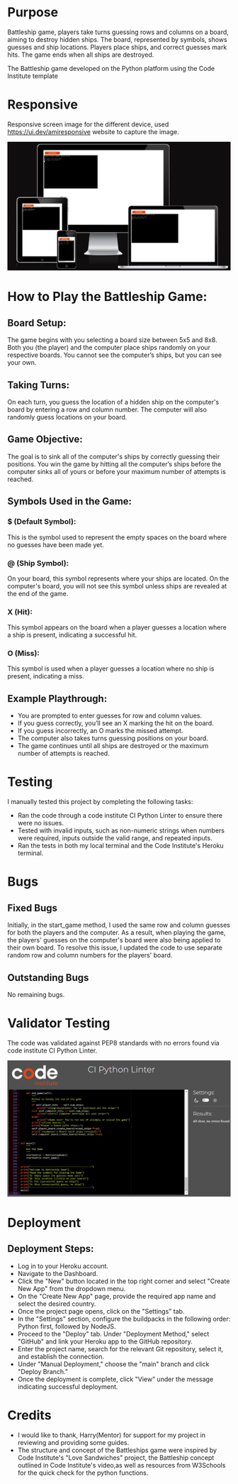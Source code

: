 # Purpose
  Battleship game, players take turns guessing rows and columns on a board, aiming to destroy hidden ships. The board, represented by symbols, shows guesses and ship locations. Players place ships, and correct guesses mark hits. The game ends when all ships are destroyed.

  The Battleship game developed on the Python platform using the Code Institute template

# Responsive 
Responsive screen image for the different device, used https://ui.dev/amiresponsive website to capture the image. 

![Responsive screen](assets/images/responsive_read.png)

# How to Play the Battleship Game:
## Board Setup:
The game begins with you selecting a board size between 5x5 and 8x8.
Both you (the player) and the computer place ships randomly on your respective boards. You cannot see the computer’s ships, but you can see your own.
## Taking Turns:
On each turn, you guess the location of a hidden ship on the computer's board by entering a row and column number.
The computer will also randomly guess locations on your board.
## Game Objective:
The goal is to sink all of the computer's ships by correctly guessing their positions.
You win the game by hitting all the computer’s ships before the computer sinks all of yours or before your maximum number of attempts is reached.
## Symbols Used in the Game:
### $ (Default Symbol):
This is the symbol used to represent the empty spaces on the board where no guesses have been made yet.
### @ (Ship Symbol):
On your board, this symbol represents where your ships are located.
On the computer's board, you will not see this symbol unless ships are revealed at the end of the game.
### X (Hit):
This symbol appears on the board when a player guesses a location where a ship is present, indicating a successful hit.
### O (Miss):
This symbol is used when a player guesses a location where no ship is present, indicating a miss.
## Example Playthrough:
- You are prompted to enter guesses for row and column values.
- If you guess correctly, you’ll see an X marking the hit on the board.
- If you guess incorrectly, an O marks the missed attempt.
- The computer also takes turns guessing positions on your board.
- The game continues until all ships are destroyed or the maximum number of attempts is reached.

# Testing
I manually tested this project by completing the following tasks:

- Ran the code through a code institute CI Python Linter to ensure there were no issues.
- Tested with invalid inputs, such as non-numeric strings when numbers were required, inputs outside the valid range, and repeated inputs.
- Ran the tests in both my local terminal and the Code Institute's Heroku terminal.

# Bugs
## Fixed Bugs
Initially, in the start_game method, I used the same row and column guesses for both the players and the computer. As a result, when playing the game, the players' guesses on the computer's board were also being applied to their own board. To resolve this issue, I updated the code to use separate random row and column numbers for the players' board.
## Outstanding Bugs
No remaining bugs.

# Validator Testing
The code was validated against PEP8 standards with no errors found via code institute CI Python Linter.

![CI Python Linter](assets/images/Python%20Validator.png)

# Deployment
## Deployment Steps:

- Log in to your Heroku account.
- Navigate to the Dashboard.
- Click the "New" button located in the top right corner and select "Create New App" from the dropdown menu.
- On the "Create New App" page, provide the required app name and select the desired country.
- Once the project page opens, click on the "Settings" tab.
- In the "Settings" section, configure the buildpacks in the following order: Python first, followed by NodeJS.
- Proceed to the "Deploy" tab. Under "Deployment Method," select "GitHub" and link your Heroku app to the GitHub repository.
- Enter the project name, search for the relevant Git repository, select it, and establish the connection.
- Under "Manual Deployment," choose the "main" branch and click "Deploy Branch."
- Once the deployment is complete, click "View" under the message indicating successful deployment.

# Credits
- I would like to thank, Harry(Mentor) for support for my project in reviewing and providing some guides.
- The structure and concept of the Battleships game were inspired by Code Institute's "Love Sandwiches" project, 
  the Battleship concept outlined in Code Institute's video,as well as resources from W3Schools for the quick check for the python functions.